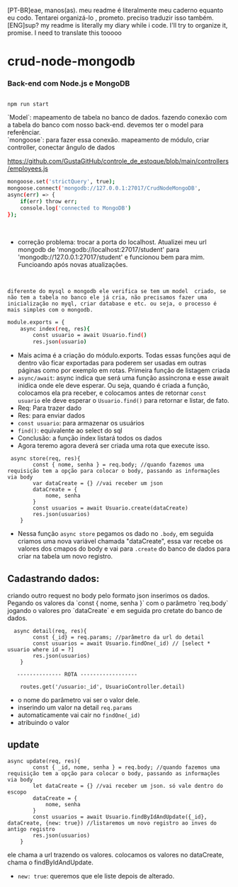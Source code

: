 [PT-BR]eae, manos(as). meu readme é literalmente meu caderno equanto eu codo. Tentarei organizá-lo , prometo. preciso traduzir isso também.
[ENG]sup? my readme is literally my diary while i code. I'll try to organize it, promise. I need to translate this tooooo <br>


# crud-node-mongodb
### Back-end com Node.js e MongoDB

```

npm run start

```
<p>
`Model`: mapeamento de tabela no banco de dados. fazendo conexão com a tabela do banco com nosso back-end. devemos ter o model para referênciar.
 <br>
`mongoose`: para fazer essa conexão. mapeamento de módulo, criar controller, conectar ângulo de dados
</p>

https://github.com/GustaGitHub/controle_de_estoque/blob/main/controllers/employees.js

```sh
mongoose.set('strictQuery', true);
mongoose.connect('mongodb://127.0.0.1:27017/CrudNodeMongoDB', 
async(err) => {
    if(err) throw err;
    console.log('connected to MongoDB')
});

```
<p>
 <br>
 
 
- correção problema: trocar a porta do localhost. Atualizei meu url mongodb de 'mongodb://localhost:27017/student' para 'mongodb://127.0.0.1:27017/student' e funcionou bem para mim. Funcioando após novas atualizações. 
</p>
<br>

`diferente do mysql o mongodb ele verifica se tem um model  criado, se não tem a tabela no banco ele já cria, não precisamos fazer uma inicialização no myql, criar database e etc. ou seja, o processo é mais simples com o mongodb.`
<br> 

```sh
module.exports = {
    async index(req, res){
        const usuario = await Usuario.find()
        res.json(usuario)
```

- Mais acima é a criação do módulo.exports. Todas essas funções aqui de dentro vão ficar exportadas para poderem ser usadas em outras páginas como por exemplo em rotas. Primeira função de listagem criada
- `async/await`: async indica que será uma função assíncrona e esse await inidica onde ele deve esperar. Ou seja, quando é criada a função, colocamos ela pra receber, e colocamos antes de retornar `const usuario` ele deve esperar o `Usuario.find()` para retornar e listar, de fato.
- Req: Para trazer dado
- Res: para enviar dados
- `const usuario`: para armazenar os usuários
- `find()`: equivalente ao select do sql
- Conclusão: a função index listará todos os dados
- Agora teremo agora deverá ser criada uma rota que execute isso.


```
 async store(req, res){
        const { nome, senha } = req.body; //quando fazemos uma requisição tem a opção para colocar o body, passando as informações via body
        var dataCreate = {} //vai receber um json 
        dataCreate = { 
            nome, senha 
        }
        const usuarios = await Usuario.create(dataCreate) 
        res.json(usuarios)
    }
```

- Nessa função `async store` pegamos os dado no `.body`, em seguida criamos uma nova variável chamada "dataCreate", essa var recebe os valores dos cmapos do body e vai para `.create` do banco de dados para criar na tabela um novo registro. 

## Cadastrando dados:

<p>
criando outro request no body pelo formato json inserimos os dados. Pegando os valores da `const { nome, senha }` com o parâmetro `req.body` jogando o valores pro `dataCreate` e em seguida pro cretate do banco de dados.
</p>

```
  async detail(req, res){
        const {_id} = req.params; //parâmetro da url do detail
        const usuarios = await Usuario.findOne(_id) // [select * usuario where id = ?]
        res.json(usuarios)
    }
    
   -------------- ROTA ------------------
    
    routes.get('/usuario:_id', UsuarioController.detail) 
```

- o nome do parâmetro vai ser o valor dele. 
- inserindo um valor na detail `req.params` 
- automaticamente vai cair no `findOne(_id)`
- atribuindo o valor

## update 

```
async update(req, res){
        const { _id, nome, senha } = req.body; //quando fazemos uma requisição tem a opção para colocar o body, passando as informações via body
        let dataCreate = {} //vai receber um json. só vale dentro do escopo
        dataCreate = { 
            nome, senha 
        }
        const usuarios = await Usuario.findByIdAndUpdate({_id}, dataCreate, {new: true}) //listaremos um novo registro ao inves do antigo registro
        res.json(usuarios)
    }
```

<p>
ele chama a url trazendo os valores. colocamos os valores no dataCreate, chama o findByIdAndUpdate.

- `new: true`: queremos que ele liste depois de alterado. 
 
</p>
